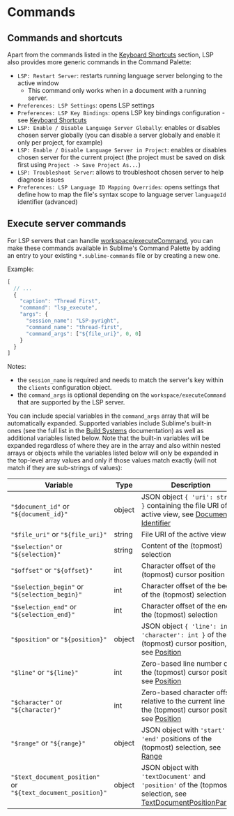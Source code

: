 # Commands

## Commands and shortcuts

Apart from the commands listed in the [Keyboard Shortcuts](keyboard_shortcuts.md) section, LSP also provides more generic commands in the Command Palette:

* `LSP: Restart Server`: restarts running language server belonging to the active window
    * This command only works when in a document with a running server.
* `Preferences: LSP Settings`: opens LSP settings
* `Preferences: LSP Key Bindings`: opens LSP key bindings configuration - see [Keyboard Shortcuts](keyboard_shortcuts.md)
* `LSP: Enable / Disable Language Server Globally`: enables or disables chosen server globally (you can disable a server globally and enable it only per project, for example)
* `LSP: Enable / Disable Language Server in Project`: enables or disables chosen server for the current project (the project must be saved on disk first using `Project -> Save Project As...`)
* `LSP: Troubleshoot Server`: allows to troubleshoot chosen server to help diagnose issues
* `Preferences: LSP Language ID Mapping Overrides`: opens settings that define how to map the file's syntax scope to language server `languageId` identifier (advanced)

## Execute server commands

For LSP servers that can handle [workspace/executeCommand](https://microsoft.github.io/language-server-protocol/specification#workspace_executeCommand), you can make these commands available in Sublime's Command Palette by adding an entry to your existing `*.sublime-commands` file or by creating a new one.

Example:

```js
[
  // ...
  {
    "caption": "Thread First",
    "command": "lsp_execute",
    "args": {
      "session_name": "LSP-pyright",
      "command_name": "thread-first",
      "command_args": ["${file_uri}", 0, 0]
    }
  }
]
```

Notes:

 - the `session_name` is required and needs to match the server's key within the `clients` configuration object.
 - the `command_args` is optional depending on the `workspace/executeCommand` that are supported by the LSP server.

You can include special variables in the `command_args` array that will be automatically expanded. Supported variables include Sublime's built-in ones (see the full list in the [Build Systems](http://www.sublimetext.com/docs/build_systems.html#variables) documentation) as well as additional variables listed below. Note that the built-in variables will be expanded regardless of where they are in the array and also within nested arrays or objects while the variables listed below will only be expanded in the top-level array values and only if those values match exactly (will not match if they are sub-strings of values):

| Variable | Type | Description |
| -------- | ---- | ----------- |
| `"$document_id"` or `"${document_id}"` | object | JSON object `{ 'uri': string }` containing the file URI of the active view, see [Document Identifier](https://microsoft.github.io/language-server-protocol/specifications/specification-current/#textDocumentIdentifier) |
| `"$file_uri"` or `"${file_uri}"` | string | File URI of the active view |
| `"$selection"` or `"${selection}"` | string | Content of the (topmost) selection |
| `"$offset"` or `"${offset}"` | int | Character offset of the (topmost) cursor position |
| `"$selection_begin"` or `"${selection_begin}"` | int | Character offset of the begin of the (topmost) selection |
| `"$selection_end"` or `"${selection_end}"` | int | Character offset of the end of the (topmost) selection |
| `"$position"` or `"${position}"` | object | JSON object `{ 'line': int, 'character': int }` of the (topmost) cursor position, see [Position](https://microsoft.github.io/language-server-protocol/specifications/specification-current/#position) |
| `"$line"` or `"${line}"` | int | Zero-based line number of the (topmost) cursor position, see [Position](https://microsoft.github.io/language-server-protocol/specifications/specification-current/#position) |
| `"$character"` or `"${character}"` | int | Zero-based character offset relative to the current line of the (topmost) cursor position, see [Position](https://microsoft.github.io/language-server-protocol/specifications/specification-current/#position) |
| `"$range"` or `"${range}"` | object | JSON object with `'start'` and `'end'` positions of the (topmost) selection, see [Range](https://microsoft.github.io/language-server-protocol/specifications/specification-current/#range) |
| `"$text_document_position"` or `"${text_document_position}"` | object | JSON object with `'textDocument'` and `'position'` of the (topmost) selection, see [TextDocumentPositionParams](https://microsoft.github.io/language-server-protocol/specifications/specification-current/#textDocumentPositionParams) |
